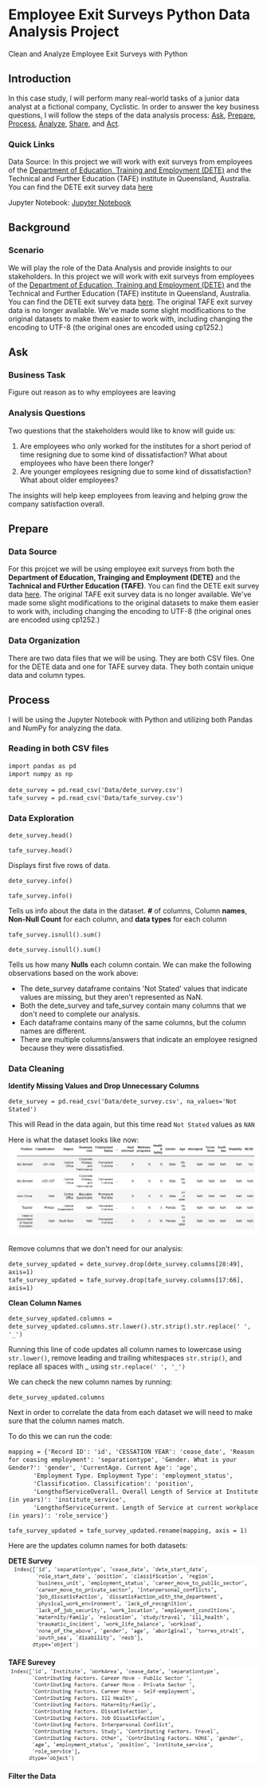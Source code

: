 # Employee Exit Surveys Python Data Analysis Project
Clean and Analyze Employee Exit Surveys with Python
## Introduction
In this case study, I will perform many real-world tasks of a junior data analyst at a fictional company, Cyclistic. In order to answer the key business questions, I will follow the steps of the data analysis process: [Ask](https://github.com/Romeeeo/Employee_exit_surveys/edit/main/README.md#ask), [Prepare](https://github.com/Romeeeo/Employee_exit_surveys/edit/main/README.md#prepare), [Process](https://github.com/Romeeeo/Employee_exit_surveys/edit/main/README.md#process), [Analyze](https://github.com/Romeeeo/Employee_exit_surveys/edit/main/README.md#analyze-and-share), [Share](https://github.com/Romeeeo/Employee_exit_surveys/edit/main/README.md#analyze-and-share), and [Act](https://github.com/Romeeeo/Employee_exit_surveys/edit/main/README.md#act).
### Quick Links
Data Source: In this project we will work with exit surveys from employees of the [Department of Education, Training and Employment (DETE)](https://en.wikipedia.org/wiki/Department_of_Education_and_Training_(Queensland)) and the Technical and Further Education (TAFE) institute in Queensland, Australia. You can find the DETE exit survey data [here](https://data.gov.au/dataset/ds-qld-fe96ff30-d157-4a81-851d-215f2a0fe26d/details?q=exit%20survey)

Jupyter Notebook: [Jupyter Notebook](https://github.com/Romeeeo/Employee_exit_surveys/blob/main/employee_exit_survey.ipynb)


## Background

### Scenario
We will play the role of the Data Analysis and provide insights to our stakeholders. In this project we will work with exit surveys from employees of the [Department of Education, Training and Employment (DETE)](https://en.wikipedia.org/wiki/Department_of_Education_and_Training_(Queensland)) and the Technical and Further Education (TAFE) institute in Queensland, Australia. You can find the DETE exit survey data [here](https://data.gov.au/dataset/ds-qld-fe96ff30-d157-4a81-851d-215f2a0fe26d/details?q=exit%20survey). The original TAFE exit survey data is no longer available. We've made some slight modifications to the original datasets to make them easier to work with, including changing the encoding to UTF-8 (the original ones are encoded using cp1252.)

## Ask
### Business Task
Figure out reason as to why employees are leaving
### Analysis Questions
Two questions that the stakeholders would like to know will guide us:  
1. Are employees who only worked for the institutes for a short period of time resigning due to some kind of dissatisfaction? What about employees who have been there longer?
2. Are younger employees resigning due to some kind of dissatisfaction? What about older employees?

The insights will help keep employees from leaving and helping grow the company satisfaction overall.

## Prepare
### Data Source
For this projcet we will be using employee exit surveys from both the __Department of Education, Trainging and Employment (DETE)__ and the __Tachnical and FUrther Education (TAFE)__. You can find the DETE exit survey data [here](https://data.gov.au/dataset/ds-qld-fe96ff30-d157-4a81-851d-215f2a0fe26d/details?q=exit%20survey). The original TAFE exit survey data is no longer available. We've made some slight modifications to the original datasets to make them easier to work with, including changing the encoding to UTF-8 (the original ones are encoded using cp1252.)
### Data Organization
There are two data files that we will be using. They are both CSV files. One for the DETE data and one for TAFE survey data. They both contain unique data and column types.

## Process
I will be using the Jupyter Notebook with Python and utilizing both Pandas and NumPy for analyzing the data.
### Reading in both CSV files
```
import pandas as pd
import numpy as np

dete_survey = pd.read_csv('Data/dete_survey.csv')
tafe_survey = pd.read_csv('Data/tafe_survey.csv')
```
### Data Exploration
```
dete_survey.head()
```
```
tafe_survey.head()
```
Displays first five rows of data.
```
dete_survey.info()
```
```
tafe_survey.info()
```
Tells us info about the data in the dataset. __#__ of columns, Column __names__, __Non-Null Count__ for each column, and __data types__ for each column
```
tafe_survey.isnull().sum()
```
```
dete_survey.isnull().sum()
```
Tells us how many __Nulls__ each column contain.
We can make the following observations based on the work above:
* The dete_survey dataframe contains 'Not Stated' values that indicate values are missing, but they aren't represented as NaN.
* Both the dete_survey and tafe_survey contain many columns that we don't need to complete our analysis.
* Each dataframe contains many of the same columns, but the column names are different.
* There are multiple columns/answers that indicate an employee resigned because they were dissatisfied.
### Data Cleaning
__Identify Missing Values and Drop Unnecessary Columns__
```
dete_survey = pd.read_csv('Data/dete_survey.csv', na_values='Not Stated')
```
This will Read in the data again, but this time read `Not Stated` values as `NAN`

Here is what the dataset looks like now:
![c1](Images\c1.png)

Remove columns that we don't need for our analysis:
```
dete_survey_updated = dete_survey.drop(dete_survey.columns[28:49], axis=1)
tafe_survey_updated = tafe_survey.drop(tafe_survey.columns[17:66], axis=1)
```
__Clean Column Names__
```
dete_survey_updated.columns = dete_survey_updated.columns.str.lower().str.strip().str.replace(' ', '_')
```
Running this line of code updates all column names to lowercase using `str.lower()`, remove leading and trailing whitespaces `str.strip()`, and replace all spaces with _ using `str.replace(' ', '_')`

We can check the new column names by running:
```
dete_survey_updated.columns
```

Next in order to correlate the data from each dataset we will need to make sure that the column names match. 

To do this we can run the code:
```
mapping = {'Record ID': 'id', 'CESSATION YEAR': 'cease_date', 'Reason for ceasing employment': 'separationtype', 'Gender. What is your Gender?': 'gender', 'CurrentAge. Current Age': 'age',
       'Employment Type. Employment Type': 'employment_status',
       'Classification. Classification': 'position',
       'LengthofServiceOverall. Overall Length of Service at Institute (in years)': 'institute_service',
       'LengthofServiceCurrent. Length of Service at current workplace (in years)': 'role_service'}
```
```
tafe_survey_updated = tafe_survey_updated.rename(mapping, axis = 1)
```

Here are the updates column names for both datasets:

__DETE Survey__
![c2](Images\c2.png)

__TAFE Surevey__
![c3](Images\c3.png)

__Filter the Data__

